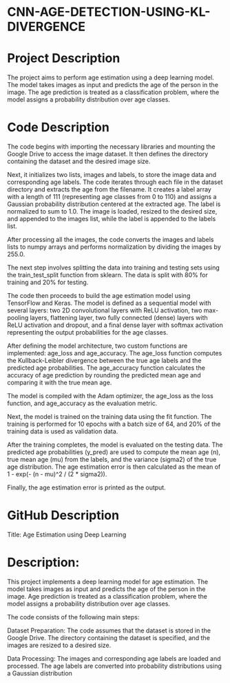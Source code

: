 # CNN-AGE-DETECTION-USING-KL-DIVERGENCE

# Project Description
The project aims to perform age estimation using a deep learning model. The model takes images as input and predicts the age of the person in the image. The age prediction is treated as a classification problem, where the model assigns a probability distribution over age classes.

# Code Description
The code begins with importing the necessary libraries and mounting the Google Drive to access the image dataset. It then defines the directory containing the dataset and the desired image size.

Next, it initializes two lists, images and labels, to store the image data and corresponding age labels. The code iterates through each file in the dataset directory and extracts the age from the filename. It creates a label array with a length of 111 (representing age classes from 0 to 110) and assigns a Gaussian probability distribution centered at the extracted age. The label is normalized to sum to 1.0. The image is loaded, resized to the desired size, and appended to the images list, while the label is appended to the labels list.

After processing all the images, the code converts the images and labels lists to numpy arrays and performs normalization by dividing the images by 255.0.

The next step involves splitting the data into training and testing sets using the train_test_split function from sklearn. The data is split with 80% for training and 20% for testing.

The code then proceeds to build the age estimation model using TensorFlow and Keras. The model is defined as a sequential model with several layers: two 2D convolutional layers with ReLU activation, two max-pooling layers, flattening layer, two fully connected (dense) layers with ReLU activation and dropout, and a final dense layer with softmax activation representing the output probabilities for the age classes.

After defining the model architecture, two custom functions are implemented: age_loss and age_accuracy. The age_loss function computes the Kullback-Leibler divergence between the true age labels and the predicted age probabilities. The age_accuracy function calculates the accuracy of age prediction by rounding the predicted mean age and comparing it with the true mean age.

The model is compiled with the Adam optimizer, the age_loss as the loss function, and age_accuracy as the evaluation metric.

Next, the model is trained on the training data using the fit function. The training is performed for 10 epochs with a batch size of 64, and 20% of the training data is used as validation data.

After the training completes, the model is evaluated on the testing data. The predicted age probabilities (y_pred) are used to compute the mean age (n), true mean age (mu) from the labels, and the variance (sigma2) of the true age distribution. The age estimation error is then calculated as the mean of 1 - exp(- (n - mu)^2 / (2 * sigma2)).

Finally, the age estimation error is printed as the output.

# GitHub Description
Title: Age Estimation using Deep Learning

# Description:
This project implements a deep learning model for age estimation. The model takes images as input and predicts the age of the person in the image. Age prediction is treated as a classification problem, where the model assigns a probability distribution over age classes.

The code consists of the following main steps:

Dataset Preparation: The code assumes that the dataset is stored in the Google Drive. The directory containing the dataset is specified, and the images are resized to a desired size.

Data Processing: The images and corresponding age labels are loaded and processed. The age labels are converted into probability distributions using a Gaussian distribution
